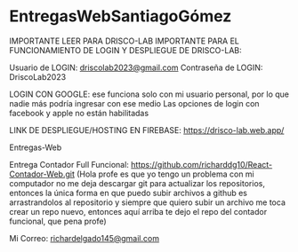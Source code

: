 # EntregasWebSantiagoGómez
IMPORTANTE LEER PARA DRISCO-LAB
IMPORTANTE PARA EL FUNCIONAMIENTO DE LOGIN Y DESPLIEGUE DE DRISCO-LAB:

Usuario de LOGIN: driscolab2023@gmail.com Contraseña de LOGIN: DriscoLab2023

LOGIN CON GOOGLE: ese funciona solo con mi usuario personal, por lo que nadie más podría ingresar con ese medio Las opciones de login con facebook y apple no están habilitadas

LINK DE DESPLIEGUE/HOSTING EN FIREBASE: https://drisco-lab.web.app/

Entregas-Web

Entrega Contador Full Funcional: https://github.com/richarddg10/React-Contador-Web.git (Hola profe es que yo tengo un problema con mi computador no me deja descargar git para actualizar los repositorios, entonces la única forma en que puedo subir archivos a github es arrastrandolos al repositorio y siempre que quiero subir un archivo me toca crear un repo nuevo, entonces aquí arriba te dejo el repo del contador funcional, que pena profe)

Mi Correo: richardelgado145@gmail.com
